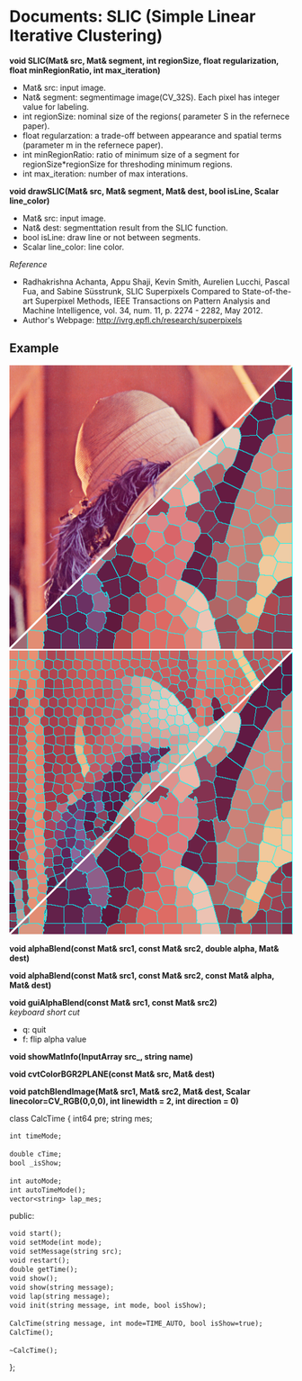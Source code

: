Documents: SLIC (Simple Linear Iterative Clustering) 
=========

**void SLIC(Mat& src, Mat& segment, int regionSize, float regularization, float minRegionRatio, int max_iteration)**  
* Mat& src: input image.  
* Nat& segment: segmentimage image(CV_32S). Each pixel has integer value for labeling.
* int regionSize: nominal size of the regions( parameter S in the refernece paper).   
* float regularzation: a trade-off between appearance and spatial terms (parameter m in the refernece paper).
* int minRegionRatio: ratio of minimum size of a segment for regionSize*regionSize for threshoding minimum regions.   
* int max_iteration: number of max interations.  

**void drawSLIC(Mat& src, Mat& segment, Mat& dest, bool isLine, Scalar line_color)**
* Mat& src: input image.  
* Nat& dest: segmenttation result from the SLIC function.
* bool isLine: draw line or not between segments.
* Scalar line_color: line color.

*Reference*
* Radhakrishna Achanta, Appu Shaji, Kevin Smith, Aurelien Lucchi, Pascal Fua, and Sabine Süsstrunk, SLIC Superpixels Compared to State-of-the-art Superpixel Methods, IEEE Transactions on Pattern Analysis and Machine Intelligence, vol. 34, num. 11, p. 2274 - 2282, May 2012.
* Author's Webpage: http://ivrg.epfl.ch/research/superpixels

Example
-------
![SLIC](SLIC_screenshot.png "screenshot")
![SLIC2](SLIC_screenshot2.png "screenshot2")

**void alphaBlend(const Mat& src1, const Mat& src2, double alpha, Mat& dest)**    

**void alphaBlend(const Mat& src1, const Mat& src2, const Mat& alpha, Mat& dest)**  

**void guiAlphaBlend(const Mat& src1, const Mat& src2)**  
*keyboard short cut*  
* q: quit  
* f: flip alpha value  

**void showMatInfo(InputArray src_, string name)**  

**void cvtColorBGR2PLANE(const Mat& src, Mat& dest)**  

**void patchBlendImage(Mat& src1, Mat& src2, Mat& dest, Scalar linecolor=CV_RGB(0,0,0), int linewidth = 2, int direction = 0)**  


class CalcTime
{
	int64 pre;
	string mes;

	int timeMode;

	double cTime;
	bool _isShow;

	int autoMode;
	int autoTimeMode();
	vector<string> lap_mes;
public:

	void start();
	void setMode(int mode);
	void setMessage(string src);
	void restart();
	double getTime();
	void show();
	void show(string message);
	void lap(string message);
	void init(string message, int mode, bool isShow);

	CalcTime(string message, int mode=TIME_AUTO, bool isShow=true);
	CalcTime();

	~CalcTime();
};
